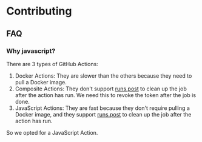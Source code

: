# Contributing

## FAQ

### Why javascript?

There are 3 types of GitHub Actions:

1. Docker Actions: They are slower than the others because they need to pull a Docker image.
2. Composite Actions: They don't support [runs.post] to clean up the job after the action has run.
   We need this to revoke the token after the job is done.
3. JavaScript Actions: They are fast because they don't require pulling a Docker image,
   and they support [runs.post] to clean up the job after the action has run.

So we opted for a JavaScript Action.

[runs.post]: https://docs.github.com/en/actions/sharing-automations/creating-actions/metadata-syntax-for-github-actions#runspost
